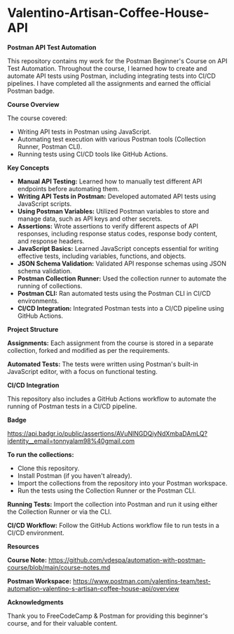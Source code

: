 # Valentino-Artisan-Coffee-House-API

**Postman API Test Automation**

This repository contains my work for the Postman Beginner's Course on API Test Automation. Throughout the course, I learned how to create and automate API tests using Postman, including integrating tests into CI/CD pipelines. I have completed all the assignments and earned the official Postman badge.

**Course Overview**

The course covered:

- Writing API tests in Postman using JavaScript.
- Automating test execution with various Postman tools (Collection Runner, Postman CLI).
- Running tests using CI/CD tools like GitHub Actions.
  
**Key Concepts**

- **Manual API Testing:** Learned how to manually test different API endpoints before automating them.
- **Writing API Tests in Postman:** Developed automated API tests using JavaScript scripts.
- **Using Postman Variables:** Utilized Postman variables to store and manage data, such as API keys and other secrets.
- **Assertions:** Wrote assertions to verify different aspects of API responses, including response status codes, response body content, and response headers.
- **JavaScript Basics:** Learned JavaScript concepts essential for writing effective tests, including variables, functions, and objects.
- **JSON Schema Validation:** Validated API response schemas using JSON schema validation.
- **Postman Collection Runner:** Used the collection runner to automate the running of collections.
- **Postman CLI:** Ran automated tests using the Postman CLI in CI/CD environments.
- **CI/CD Integration:** Integrated Postman tests into a CI/CD pipeline using GitHub Actions.
  
**Project Structure**
  
**Assignments:** Each assignment from the course is stored in a separate collection, forked and modified as per the requirements.

**Automated Tests:** The tests were written using Postman's built-in JavaScript editor, with a focus on functional testing.

**CI/CD Integration**

This repository also includes a GitHub Actions workflow to automate the running of Postman tests in a CI/CD pipeline.

**Badge**

https://api.badgr.io/public/assertions/AVuNlNGDQiyNdXmbaDAmLQ?identity__email=tonnyalam98%40gmail.com

**To run the collections:**

- Clone this repository.
- Install Postman (if you haven't already).
- Import the collections from the repository into your Postman workspace.
- Run the tests using the Collection Runner or the Postman CLI.

**Running Tests:** Import the collection into Postman and run it using either the Collection Runner or via the CLI.

**CI/CD Workflow:** Follow the GitHub Actions workflow file to run tests in a CI/CD environment.

**Resources**

**Course Note:** https://github.com/vdespa/automation-with-postman-course/blob/main/course-notes.md

**Postman Workspace:** https://www.postman.com/valentins-team/test-automation-valentino-s-artisan-coffee-house-api/overview

**Acknowledgments**

Thank you to FreeCodeCamp & Postman for providing this beginner's course, and for their valuable content.
